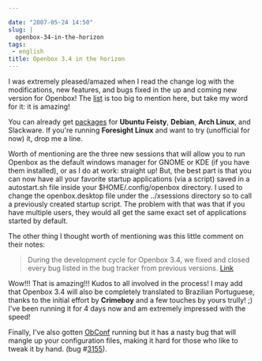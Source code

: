 ```yaml
---

date: "2007-05-24 14:50"
slug: |
  openbox-34-in-the-horizon
tags:
 - english
title: Openbox 3.4 in the horizon
---
```


I was extremely pleased/amazed when I read the change log with the
modifications, new features, and bugs fixed in the up and coming new
version for Openbox! The
[list](http://icculus.org/openbox/index.php/Openbox:Changelog) is too
big to mention here, but take my word for it: it is amazing!

You can already get
[packages](http://icculus.org/openbox/index.php/Openbox:Download) for
**Ubuntu Feisty**, **Debian**, **Arch Linux**, and Slackware. If you're
running **Foresight Linux** and want to try (unofficial for now) it,
drop me a line.

Worth of mentioning are the three new sessions that will allow you to
run Openbox as the default windows manager for GNOME or KDE (if you have
them installed), or as I do at work: straight up! But, the best part is
that you can now have all your favorite startup applications (via a
script) saved in a autostart.sh file inside your \$HOME/.config/openbox
directory. I used to change the openbox.desktop file under the
../xsessions directory so to call a previously created startup script.
The problem with that was that if you have multiple users, they would
all get the same exact set of applications started by default.

The other thing I thought worth of mentioning was this little comment on
their notes:

> During the development cycle for Openbox 3.4, we fixed and closed
> every bug listed in the bug tracker from previous versions.
> [Link](http://icculus.org/openbox/index.php/Help:Upgrading_to_3.4)

Wow!!! That is amazing!!! Kudos to all involved in the process! I may
add that Openbox 3.4 will also be completely translated to Brazilian
Portuguese, thanks to the initial effort by **Crimeboy** and a few
touches by yours trully! ;) I've been running it for 4 days now and am
extremely impressed with the speed!

Finally, I've also gotten
[ObConf](http://icculus.org/openbox/index.php/ObConf:About) running but
it has a nasty bug that will mangle up your configuration files, making
it hard for those who like to tweak it by hand. (bug
\#[3155](http://bugzilla.icculus.org/show_bug.cgi?id=3155)).
